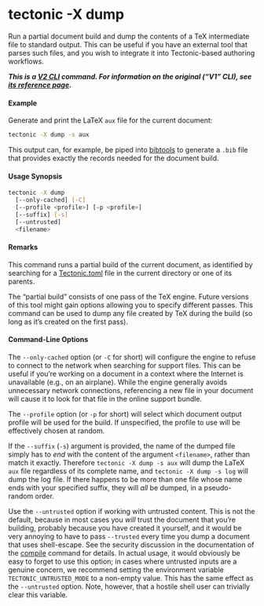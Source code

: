 # tectonic -X dump

Run a partial document build and dump the contents of a TeX intermediate file to
standard output. This can be useful if you have an external tool that parses
such files, and you wish to integrate it into Tectonic-based authoring
workflows.

***This is a [V2 CLI][v2cli-ref] command. For information on the original (“V1”
CLI), see [its reference page][v1cli-ref].***

[v2cli-ref]: ../ref/v2cli.md
[v1cli-ref]: ../ref/v1cli.md

#### Example

Generate and print the LaTeX `aux` file for the current document:

```sh
tectonic -X dump -s aux
```

This output can, for example, be piped into [bibtools] to generate a `.bib` file
that provides exactly the records needed for the document build.

[bibtools]: https://github.com/pkgw/bibtools/

#### Usage Synopsis

```sh
tectonic -X dump
  [--only-cached] [-C]
  [--profile <profile>] [-p <profile>]
  [--suffix] [-s]
  [--untrusted]
  <filename>
```

#### Remarks

This command runs a partial build of the current document, as identified by
searching for a [Tectonic.toml][tectonic-toml] file in the current directory or
one of its parents.

[tectonic-toml]: ../ref/tectonic-toml.md

The “partial build” consists of one pass of the TeX engine. Future versions of
this tool might gain options allowing you to specify different passes. This
command can be used to dump any file created by TeX during the build (so long
as it’s created on the first pass).

#### Command-Line Options

The `--only-cached` option (or `-C` for short) will configure the engine to
refuse to connect to the network when searching for support files. This can be
useful if you’re working on a document in a context where the Internet is
unavailable (e.g., on an airplane). While the engine generally avoids
unnecessary network connections, referencing a new file in your document will
cause it to look for that file in the online support bundle.

The `--profile` option (or `-p` for short) will select which document output
profile will be used for the build. If unspecified, the profile to use will be
effectively chosen at random.

If the `--suffix` (`-s`) argument is provided, the name of the dumped file
simply has to *end* with the content of the argument `<filename>`, rather than
match it exactly. Therefore `tectonic -X dump -s aux` will dump the LaTeX `aux`
file regardless of its complete name, and `tectonic -X dump -s log` will dump
the log file. If there happens to be more than one file whose name ends with
your specified suffix, they will *all* be dumped, in a pseudo-random order.

Use the `--untrusted` option if working with untrusted content. This is not the
default, because in most cases you *will* trust the document that you’re
building, probably because you have created it yourself, and it would be very
annoying to have to pass `--trusted` every time you dump a document that uses
shell-escape. See the security discussion in the documentation of the
[compile](./compile.md) command for details. In actual usage, it would obviously
be easy to forget to use this option; in cases where untrusted inputs are a
genuine concern, we recommend setting the environment variable
`TECTONIC_UNTRUSTED_MODE` to a non-empty value. This has the same effect as the
`--untrusted` option. Note, however, that a hostile shell user can trivially
clear this variable.
